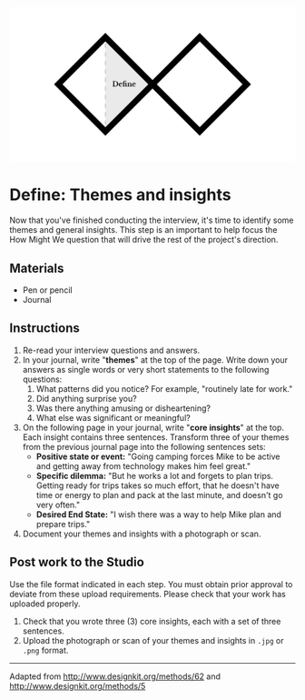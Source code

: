 ![Double Diamond Define Phase graphic](/assets/dd-process-define-1200px@2x.png)

# Define: Themes and insights

Now that you've finished conducting the interview, it's time to identify some themes and general insights. This step is an important to help focus the How Might We question that will drive the rest of the project's direction.

## Materials

* Pen or pencil
* Journal

## Instructions

1. Re-read your interview questions and answers.
2. In your journal, write "**themes**" at the top of the page. Write down your answers as single words or very short statements to the following questions:
    1. What patterns did you notice? For example, "routinely late for work."
    2. Did anything surprise you?
    3. Was there anything amusing or disheartening?
    4. What else was significant or meaningful?
2. On the following page in your journal, write "**core insights**" at the top. Each insight contains three sentences. Transform three of your themes from the previous journal page into the following sentences sets:
    - **Positive state or event:** "Going camping forces Mike to be active and getting away from technology makes him feel great."
    - **Specific dilemma:** "But he works a lot and forgets to plan trips. Getting ready for trips takes so much effort, that he doesn't have time or energy to plan and pack at the last minute, and doesn't go very often."
    - **Desired End State:** "I wish there was a way to help Mike plan and prepare trips." 
3. Document your themes and insights with a photograph or scan.

## Post work to the Studio

Use the file format indicated in each step. You must obtain prior approval to deviate from these upload requirements. Please check that your work has uploaded properly.

1. Check that you wrote three (3) core insights, each with a set of three sentences.
2. Upload the photograph or scan of your themes and insights in `.jpg` or `.png` format.

***

Adapted from http://www.designkit.org/methods/62 and http://www.designkit.org/methods/5

